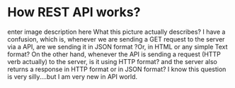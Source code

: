 
# How REST API works?

enter image description here
What this picture actually describes?
I have a confusion, which is, whenever we are sending a GET request to the server via a API,
are we sending it in JSON format ?Or, in HTML or any simple Text format?
On the other hand, whenever the API is sending a request (HTTP verb actually) to the server, is it using HTTP format? and the server also returns a response in HTTP format or in JSON format?
I know this question is very silly....but I am very new in API world.

        